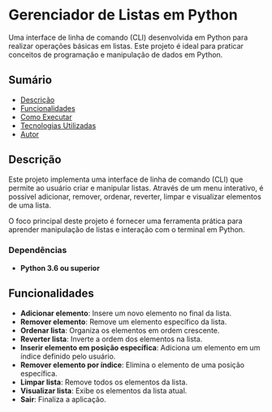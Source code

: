 # Gerenciador de Listas em Python

Uma interface de linha de comando (CLI) desenvolvida em Python para realizar operações básicas em listas. Este projeto é ideal para praticar conceitos de programação e manipulação de dados em Python.

## Sumário

- [Descrição](#descrição)
- [Funcionalidades](#funcionalidades)
- [Como Executar](#como-executar)
- [Tecnologias Utilizadas](#tecnologias-utilizadas)
- [Autor](#autor)

## Descrição

Este projeto implementa uma interface de linha de comando (CLI) que permite ao usuário criar e manipular listas. Através de um menu interativo, é possível adicionar, remover, ordenar, reverter, limpar e visualizar elementos de uma lista.

O foco principal deste projeto é fornecer uma ferramenta prática para aprender manipulação de listas e interação com o terminal em Python.

### Dependências
- **Python 3.6 ou superior**

## Funcionalidades

- **Adicionar elemento**: Insere um novo elemento no final da lista.
- **Remover elemento**: Remove um elemento específico da lista.
- **Ordenar lista**: Organiza os elementos em ordem crescente.
- **Reverter lista**: Inverte a ordem dos elementos na lista.
- **Inserir elemento em posição específica**: Adiciona um elemento em um índice definido pelo usuário.
- **Remover elemento por índice**: Elimina o elemento de uma posição específica.
- **Limpar lista**: Remove todos os elementos da lista.
- **Visualizar lista**: Exibe os elementos da lista atual.
- **Sair**: Finaliza a aplicação.
